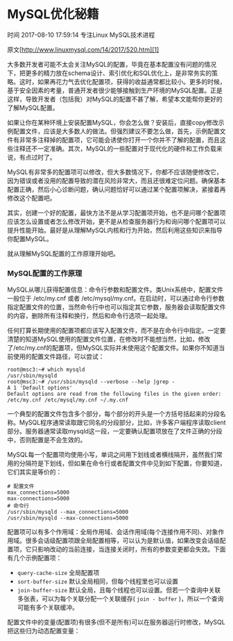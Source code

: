 # MySQL优化秘籍

 时间 2017-08-10 17:59:14  专注Linux MySQL技术进程

原文[http://www.linuxmysql.com/14/2017/520.htm][1]


大多数开发者可能不太会关注MySQL的配置，毕竟在基本配置没有问题的情况下，把更多的精力放在schema设计、索引优化和SQL优化上，是非常务实的策略。这时，如果再花力气去优化配置项，获得的收益通常都比较小。更多的时候，基于安全因素的考量，普通开发者很少能够接触到生产环境的MySQL配置。正是这样，导致开发者（包括我）对MySQL的配置不甚了解，希望本文能帮你更好的了解MySQL配置。

如果让你在某种环境上安装配置MySQL，你会怎么做？安装后，直接copy修改示例配置文件，应该是大多数人的做法。但强烈建议不要怎么做，首先，示例配置文件有非常多注释掉的配置项，它可能会诱使你打开一个你并不了解的配置，而且这些注释还不一定准确。其次，MySQL的一些配置对于现代化的硬件和工作负载来说，有点过时了。

MySQL有非常多的配置项可以修改，但大多数情况下，你都不应该随便修改它，因为错误或者没用的配置导致的潜在风险非常大，而且还很难定位问题。确保基本配置正确，然后小心诊断问题，确认问题恰好可以通过某个配置项解决，紧接着再修改这个配置吧。

其实，创建一个好的配置，最快方法不是从学习配置项开始，也不是问哪个配置项应该怎么设置或者怎么修改开始，更不是从检查服务器行为和询问哪个配置项可以提升性能开始。最好是从理解MySQL内核和行为开始，然后利用这些知识来指导你配置MySQL。

就从理解MySQL配置的工作原理开始吧。

### MySQL配置的工作原理

MySQL从哪儿获得配置信息：命令行参数和配置文件。类Unix系统中，配置文件一般位于 /etc/my.cnf 或者 /etc/mysql/my.cnf。在启动时，可以通过命令行参数指定配置文件的位置，当然命令行中也可以指定其它参数，服务器会读取配置文件的内容，删除所有注释和换行，然后和命令行选项一起处理。

任何打算长期使用的配置项都应该写入配置文件，而不是在命令行中指定。一定要清楚的知道MySQL使用的配置文件位置，在修改时不能想当然，比如，修改了/etc/my.cnf的配置项，但MySQL实际并未使用这个配置文件。如果你不知道当前使用的配置文件路径，可以尝试：

    root@msc3:~# which mysqld
    /usr/sbin/mysqld
    root@msc3:~# /usr/sbin/mysqld --verbose --help |grep -A 1 'Default options'
    Default options are read from the following files in the given order:
    /etc/my.cnf /etc/mysql/my.cnf ~/.my.cnf
    

一个典型的配置文件包含多个部分，每个部分的开头是一个方括号括起来的分段名称。MySQL程序通常读取跟它同名的分段部分，比如，许多客户端程序读取client部分。服务器通常读取mysqld这一段，一定要确认配置项放在了文件正确的分段中，否则配置是不会生效的。

MySQL每一个配置项均使用小写，单词之间用下划线或者横线隔开，虽然我们常用的分隔符是下划线，但如果在命令行或者配置文件中见到如下配置，你要知道，它们其实是等价的：

    # 配置文件
    max_connections=5000
    max-connections=5000
    # 命令行
    /usr/sbin/mysqld --max_connections=5000
    /usr/sbin/mysqld --max-connections=5000
    

配置项可以有多个作用域：全局作用域、会话作用域(每个连接作用不同)、对象作用域。很多会话级配置项跟全局配置相等，可以认为是默认值，如果改变会话级配置项，它只影响改动的当前连接，当连接关闭时，所有的参数变更都会失效。下面有几个示例配置项：

* `query-cache-size` 全局配置项
* `sort-buffer-size` 默认全局相同，但每个线程里也可以设置
* `join-buffer-size` 默认全局，且每个线程也可以设置。但若一个查询中关联多张表，可以为每个关联分配一个关联缓存( `join - buffer` )，所以一个查询可能有多个关联缓冲。

配置文件中的变量(配置项)有很多(但不是所有)可以在服务器运行时修改，MySQL把这些归为动态配置变量：


[1]: http://www.linuxmysql.com/14/2017/520.htm
